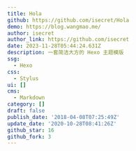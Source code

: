 ```yaml
---
title: Hola
github: https://github.com/isecret/Hola
demo: https://blog.wangmao.me/
author: isecret
author_link: https://github.com/isecret
date: 2023-11-28T05:44:24.631Z
description: 一套简洁大方的 Hexo 主题模版
ssg:
  - Hexo
css:
  - Stylus
ui: []
cms:
  - Markdown
category: []
draft: false
publish_date: '2018-04-08T07:25:49Z'
update_date: '2020-10-28T08:41:26Z'
github_star: 16
github_fork: 3
---
```

